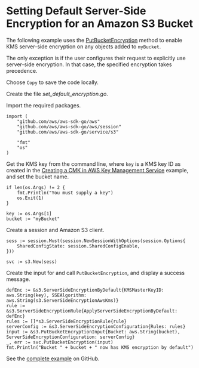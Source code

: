 # Setting Default Server\-Side Encryption for an Amazon S3 Bucket<a name="s3-example-default-server-side-encryption"></a>

The following example uses the [PutBucketEncryption](https://docs.aws.amazon.com/sdk-for-go/api/service/s3/#S3.PutBucketEncryption) method to enable KMS server\-side encryption on any objects added to `myBucket`\.

The only exception is if the user configures their request to explicitly use server\-side encryption\. In that case, the specified encryption takes precedence\.

Choose `Copy` to save the code locally\.

Create the file *set\_default\_encryption\.go*\.

Import the required packages\.

```
import (
    "github.com/aws/aws-sdk-go/aws"
    "github.com/aws/aws-sdk-go/aws/session"
    "github.com/aws/aws-sdk-go/service/s3"

    "fmt"
    "os"
)
```

Get the KMS key from the command line, where `key` is a KMS key ID as created in the [Creating a CMK in AWS Key Management Service](kms-example-create-key.md) example, and set the bucket name\.

```
if len(os.Args) != 2 {
    fmt.Println("You must supply a key")
    os.Exit(1)
}

key := os.Args[1]
bucket := "myBucket"
```

Create a session and Amazon S3 client\.

```
sess := session.Must(session.NewSessionWithOptions(session.Options{
    SharedConfigState: session.SharedConfigEnable,
}))

svc := s3.New(sess)
```

Create the input for and call `PutBucketEncryption`, and display a success message\.

```
defEnc := &s3.ServerSideEncryptionByDefault{KMSMasterKeyID: aws.String(key), SSEAlgorithm: aws.String(s3.ServerSideEncryptionAwsKms)}
rule := &s3.ServerSideEncryptionRule{ApplyServerSideEncryptionByDefault: defEnc}
rules := []*s3.ServerSideEncryptionRule{rule}
serverConfig := &s3.ServerSideEncryptionConfiguration{Rules: rules}
input := &s3.PutBucketEncryptionInput{Bucket: aws.String(bucket), ServerSideEncryptionConfiguration: serverConfig}
_, err := svc.PutBucketEncryption(input)
fmt.Println("Bucket " + bucket + " now has KMS encryption by default")
```

See the [complete example](https://github.com/awsdocs/aws-doc-sdk-examples/blob/main/go/example_code/s3/s3_set_default_encryption.go) on GitHub\.